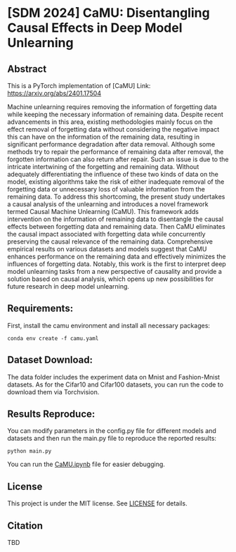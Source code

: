# [SDM 2024] CaMU: Disentangling Causal Effects in Deep Model Unlearning

## Abstract
This is a PyTorch implementation of [CaMU] Link: https://arxiv.org/abs/2401.17504

Machine unlearning requires removing the information of forgetting data while keeping the necessary information of remaining data. Despite recent advancements in this area, existing methodologies mainly focus on the effect removal of forgetting data without considering the negative impact this can have on the information of the remaining data, resulting in significant performance degradation after data removal. Although some methods try to repair the performance of remaining data after removal, the forgotten information can also return after repair. Such an issue is due to the intricate intertwining of the forgetting and remaining data. Without adequately differentiating the influence of these two kinds of data on the model, existing algorithms take the risk of either inadequate removal of the forgetting data or unnecessary loss of valuable information from the remaining data. To address this shortcoming, the present study undertakes a causal analysis of the unlearning and introduces a novel framework termed Causal Machine Unlearning (CaMU). This framework adds intervention on the information of remaining data to disentangle the causal effects between forgetting data and remaining data. Then CaMU eliminates the causal impact associated with forgetting data while concurrently preserving the causal relevance of the remaining data. Comprehensive empirical results on various datasets and models suggest that CaMU enhances performance on the remaining data and effectively minimizes the influences of forgetting data. Notably, this work is the first to interpret deep model unlearning tasks from a new perspective of causality and provide a solution based on causal analysis, which opens up new possibilities for future research in deep model unlearning. 

## Requirements:

First, install the camu environment and install all necessary packages:

    conda env create -f camu.yaml
    
## Dataset Download:  

The data folder includes the experiment data on Mnist and Fashion-Mnist datasets. As for the Cifar10 and Cifar100 datasets, you can run the code to download them via Torchvision.
   
## Results Reproduce:  

You can modify parameters in the config.py file for different models and datasets and then run the main.py file to reproduce the reported results:  

    python main.py

You can run the [CaMU.ipynb](CaMU.ipynb) file for easier debugging.

## License

This project is under the MIT license. See [LICENSE](License) for details.

## Citation

TBD
   
